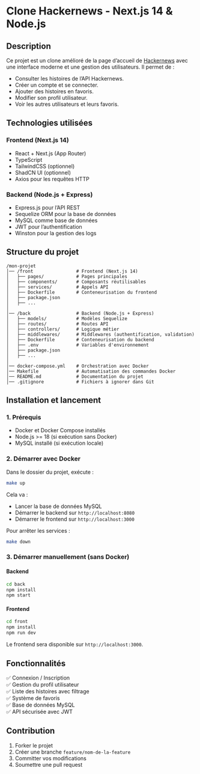 # Clone Hackernews - Next.js 14 & Node.js

## Description
Ce projet est un clone amélioré de la page d’accueil de [Hackernews](https://news.ycombinator.com/) avec une interface moderne et une gestion des utilisateurs. Il permet de :
- Consulter les histoires de l’API Hackernews.
- Créer un compte et se connecter.
- Ajouter des histoires en favoris.
- Modifier son profil utilisateur.
- Voir les autres utilisateurs et leurs favoris.

## Technologies utilisées
### Frontend (Next.js 14)
- React + Next.js (App Router)
- TypeScript
- TailwindCSS (optionnel)
- ShadCN UI (optionnel)
- Axios pour les requêtes HTTP

### Backend (Node.js + Express)
- Express.js pour l’API REST
- Sequelize ORM pour la base de données
- MySQL comme base de données
- JWT pour l’authentification
- Winston pour la gestion des logs

## Structure du projet
```
/mon-projet
│── /front                # Frontend (Next.js 14)
│   ├── pages/            # Pages principales
│   ├── components/       # Composants réutilisables
│   ├── services/         # Appels API
│   ├── Dockerfile        # Conteneurisation du frontend
│   ├── package.json
│   ├── ...
│
│── /back                 # Backend (Node.js + Express)
│   ├── models/           # Modèles Sequelize
│   ├── routes/           # Routes API
│   ├── controllers/      # Logique métier
│   ├── middlewares/      # Middlewares (authentification, validation)
│   ├── Dockerfile        # Conteneurisation du backend
│   ├── .env              # Variables d'environnement
│   ├── package.json
│   ├── ...
│
│── docker-compose.yml    # Orchestration avec Docker
│── Makefile              # Automatisation des commandes Docker
│── README.md             # Documentation du projet
│── .gitignore            # Fichiers à ignorer dans Git
```

## Installation et lancement
### 1. Prérequis
- Docker et Docker Compose installés
- Node.js >= 18 (si exécution sans Docker)
- MySQL installé (si exécution locale)

### 2. Démarrer avec Docker
Dans le dossier du projet, exécute :
```sh
make up
```
Cela va :
- Lancer la base de données MySQL
- Démarrer le backend sur `http://localhost:8080`
- Démarrer le frontend sur `http://localhost:3000`

Pour arrêter les services :
```sh
make down
```

### 3. Démarrer manuellement (sans Docker)
#### Backend
```sh
cd back
npm install
npm start
```
#### Frontend
```sh
cd front
npm install
npm run dev
```
Le frontend sera disponible sur `http://localhost:3000`.

## Fonctionnalités
✅ Connexion / Inscription  
✅ Gestion du profil utilisateur  
✅ Liste des histoires avec filtrage  
✅ Système de favoris  
✅ Base de données MySQL  
✅ API sécurisée avec JWT  

## Contribution
1. Forker le projet  
2. Créer une branche `feature/nom-de-la-feature`  
3. Committer vos modifications  
4. Soumettre une pull request  


